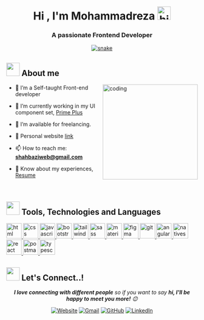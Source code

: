 <h1 align="center"><b>Hi , I'm Mohammadreza </b><img src="https://github.com/mohammadreza99/mohammadreza99/blob/main/files/hi.gif" alt="hi" width="35"></h1>

<h3 align="center">A passionate Frontend Developer</h3>

<div align="center">
	<a href="https://github.com/mohammadreza99/mohammadreza99">
 		<img src="https://github.com/mohammadreza99/mohammadreza99/blob/main/files/grid-snake.svg" alt="snake" />
	</a>
</div>

## <img src="https://github.com/mohammadreza99/mohammadreza99/blob/main/files/about.gif" width="35px"> **About me**

<img align="right" src="https://github.com/mohammadreza99/mohammadreza99/blob/main/files/coding.gif" alt="coding" width=250px>

- 🌱 I’m a Self-taught Front-end developer

- 🔭 I’m currently working in my UI component
  set, <a href="https://github.com/mohammadreza99/prime-plus" target="blank">Prime Plus</a>

- 🤝 I’m available for freelancing.

- 📝 Personal website [link](https://shahbazi.github.io)

- 📫 How to reach me: **shahbaziweb@gmail.com**

- 📄 Know about my experiences, <a href="https://raw.githubusercontent.com/mohammadreza99/mohammadreza99/main/files/Mohammadreza-Shahbazi.pdf" target="blank">Resume</a>

<br/>

## <img src="https://github.com/mohammadreza99/mohammadreza99/blob/main/files/code.gif" width="35px"> **Tools, Technologies and Languages**

<a href="https://developer.mozilla.org/en-US/docs/Web/HTML" target="_blank">
	<img height="40" src="https://github.com/mohammadreza99/mohammadreza99/blob/main/files/html.svg" alt="html">
</a>
<a href="https://developer.mozilla.org/en-US/docs/Web/CSS" target="_blank">
	<img height="40" src="https://github.com/mohammadreza99/mohammadreza99/blob/main/files/css.svg" alt="css">
</a>
<a href="https://developer.mozilla.org/en-US/docs/Web/JavaScript" target="_blank">
	<img height="40" src="https://github.com/mohammadreza99/mohammadreza99/blob/main/files/javascript.svg" alt="javascript">
</a>
<a href="https://getbootstrap.com" target="_blank">
	<img height="40" src="https://github.com/mohammadreza99/mohammadreza99/blob/main/files/bootstrap.svg" alt="bootstrap">
</a>
<a href="https://tailwindcss.com" target="_blank">
	<img height="40" src="https://github.com/mohammadreza99/mohammadreza99/blob/main/files/tailwind.svg" alt="tailwind">
</a>
<a href="https://sass-lang.com" target="_blank">
	<img height="40" src="https://github.com/mohammadreza99/mohammadreza99/blob/main/files/sass.svg" alt="sass">
</a>
<a href="https://mui.com" target="_blank">
	<img height="40" src="https://github.com/mohammadreza99/mohammadreza99/blob/main/files/materialui.svg" alt="material ui">
</a>
<a href="https://figma.com" target="_blank">
	<img height="40" src="https://github.com/mohammadreza99/mohammadreza99/blob/main/files/figma.svg" alt="figma">
</a>
<a href="https://git-scm.com/" target="_blank">
	<img src="https://github.com/mohammadreza99/mohammadreza99/blob/main/files/git.svg" width="40" height="40" alt="git">
</a>
<a href="https://angular.io" target="_blank">
	<img height="40" src="https://github.com/mohammadreza99/mohammadreza99/blob/main/files/angular.svg" alt="angular">
</a>
<a href="https://nativescript.org" target="_blank">
	<img height="40" src="https://github.com/mohammadreza99/mohammadreza99/blob/main/files/nativescript.svg" alt="nativescript">
</a>
<a href="https://reactjs.org" target="_blank">
	<img height="40" src="https://github.com/mohammadreza99/mohammadreza99/blob/main/files/react.svg" alt="react">
</a>
<a href="https://postman.com" target="_blank">
	<img height="40" src="https://github.com/mohammadreza99/mohammadreza99/blob/main/files/postman.svg" alt="postman">
</a>
<a href="https://typescriptlang.org" target="_blank">
	<img height="40" src="https://github.com/mohammadreza99/mohammadreza99/blob/main/files/typescript.svg" alt="typescript">
</a>
<!-- <a href="https://nextjs.org" target="_blank">
	<img height="40" src="https://github.com/mohammadreza99/mohammadreza99/blob/main/files/nextjs.svg" alt="next js">
</a> -->
<!-- <a href="https://react-redux.js.org" target="_blank">
	<img height="40" src="https://github.com/mohammadreza99/mohammadreza99/blob/main/files/redux.svg" alt="redux">
</a> -->

## <img src="https://github.com/mohammadreza99/mohammadreza99/blob/main/files/handshake.gif" width="35px"> **Let's Connect..!**

<p align="center">
	<em><b>I love connecting with different people</b> so if you want to say <b>hi, I'll be happy to meet you more!</b> 😊</em>
</p>

<p align="center">
	<a href="https://shahbazi.github.io/"><img src="https://github.com/mohammadreza99/mohammadreza99/blob/main/files/website.png" alt="Website"/></a>
	<a href="mailto:shahbaziweb@gmail.com"><img src="https://github.com/mohammadreza99/mohammadreza99/blob/main/files/gmail.png" alt="Gmail"/></a>
	<a href="https://github.com/mohammadreza99"><img src="https://github.com/mohammadreza99/mohammadreza99/blob/main/files/github.png" alt="GitHub"/></a>
	<a href="https://linkedin.com/in/mohammadrezashahbazi"><img src="https://github.com/mohammadreza99/mohammadreza99/blob/main/files/linkedin.png" alt="LinkedIn"/></a>
</p>

